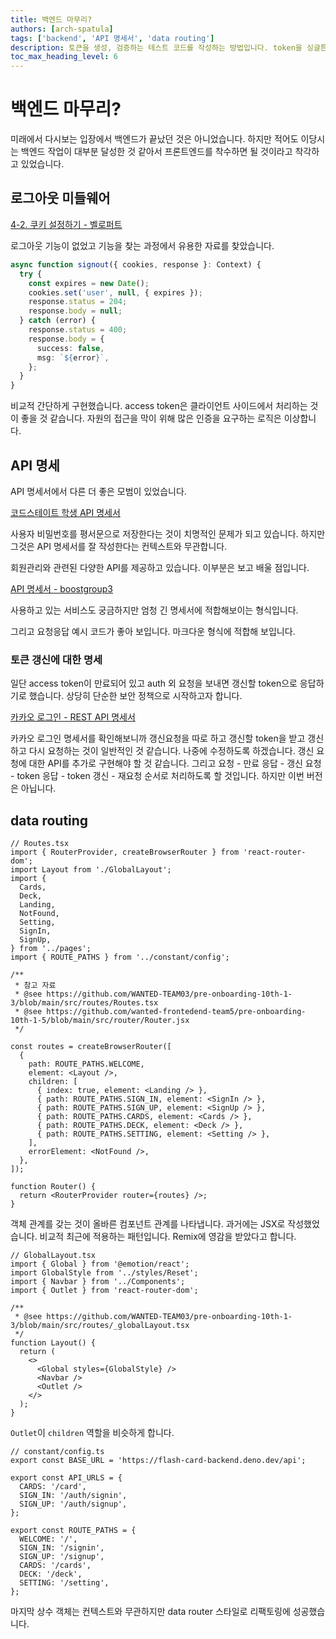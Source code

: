 ```yaml
---
title: 백엔드 마무리?
authors: [arch-spatula]
tags: ['backend', 'API 명세서', 'data routing']
description: 토큰을 생성, 검증하는 테스트 코드를 작성하는 방법입니다. token을 싱글튼으로 제어하는 것은 일반적이지 않은 패턴입니다. 이부분을 리팩토링하고 테스트합니다.
toc_max_heading_level: 6
---
```


# 백엔드 마무리?

미래에서 다시보는 입장에서 백엔드가 끝났던 것은 아니었습니다. 하지만 적어도 이당시는 백엔드 작업이 대부분 달성한 것 같아서 프론트엔드를 착수하면 될 것이라고 착각하고 있었습니다.

<!--truncate-->

## 로그아웃 미들웨어

[4-2. 쿠키 설정하기 - 벨로퍼트](https://backend-intro.vlpt.us/4/02.html)

로그아웃 기능이 없었고 기능을 찾는 과정에서 유용한 자료를 찾았습니다.

```ts
async function signout({ cookies, response }: Context) {
  try {
    const expires = new Date();
    cookies.set('user', null, { expires });
    response.status = 204;
    response.body = null;
  } catch (error) {
    response.status = 400;
    response.body = {
      success: false,
      msg: `${error}`,
    };
  }
}
```

비교적 간단하게 구현했습니다. access token은 클라이언트 사이드에서 처리하는 것이 좋을 것 같습니다. 자원의 접근을 막이 위해 많은 인증을 요구하는 로직은 이상합니다.

## API 명세

API 명세서에서 다른 더 좋은 모범이 있었습니다.

[코드스테이트 학생 API 명세서](https://seb.oopy.io/26660d97-e4e3-4bac-90e0-7ed483f71311)

사용자 비밀번호를 평서문으로 저장한다는 것이 치명적인 문제가 되고 있습니다. 하지만 그것은 API 명세서를 잘 작성한다는 컨텍스트와 무관합니다.

회원관리와 관련된 다양한 API를 제공하고 있습니다. 이부분은 보고 배울 점입니다.

[API 명세서 - boostgroup3](https://hackmd.io/@boostgroup3/S152Qkn_P)

사용하고 있는 서비스도 궁금하지만 엄청 긴 명세서에 적합해보이는 형식입니다.

그리고 요청응답 예시 코드가 좋아 보입니다. 마크다운 형식에 적합해 보입니다.

### 토큰 갱신에 대한 명세

일단 access token이 만료되어 있고 auth 외 요청을 보내면 갱신할 token으로 응답하기로 했습니다. 상당히 단순한 보안 정책으로 시작하고자 합니다.

[카카오 로그인 - REST API 명세서](https://developers.kakao.com/docs/latest/ko/kakaologin/rest-api#refresh-token)

카카오 로그인 명세서를 확인해보니까 갱신요청을 따로 하고 갱신할 token을 받고 갱신하고 다시 요청하는 것이 일반적인 것 같습니다. 나중에 수정하도록 하겠습니다. 갱신 요청에 대한 API를 추가로 구현해야 할 것 같습니다. 그리고 요청 - 만료 응답 - 갱신 요청 - token 응답 - token 갱신 - 재요청 순서로 처리하도록 할 것입니다. 하지만 이번 버전은 아닙니다.

## data routing

```tsx
// Routes.tsx
import { RouterProvider, createBrowserRouter } from 'react-router-dom';
import Layout from './GlobalLayout';
import {
  Cards,
  Deck,
  Landing,
  NotFound,
  Setting,
  SignIn,
  SignUp,
} from '../pages';
import { ROUTE_PATHS } from '../constant/config';

/**
 * 참고 자료
 * @see https://github.com/WANTED-TEAM03/pre-onboarding-10th-1-3/blob/main/src/routes/Routes.tsx
 * @see https://github.com/wanted-frontedend-team5/pre-onboarding-10th-1-5/blob/main/src/router/Router.jsx
 */

const routes = createBrowserRouter([
  {
    path: ROUTE_PATHS.WELCOME,
    element: <Layout />,
    children: [
      { index: true, element: <Landing /> },
      { path: ROUTE_PATHS.SIGN_IN, element: <SignIn /> },
      { path: ROUTE_PATHS.SIGN_UP, element: <SignUp /> },
      { path: ROUTE_PATHS.CARDS, element: <Cards /> },
      { path: ROUTE_PATHS.DECK, element: <Deck /> },
      { path: ROUTE_PATHS.SETTING, element: <Setting /> },
    ],
    errorElement: <NotFound />,
  },
]);

function Router() {
  return <RouterProvider router={routes} />;
}
```

객체 관계를 갖는 것이 올바른 컴포넌트 관계를 나타냅니다. 과거에는 JSX로 작성했었습니다. 비교적 최근에 적용하는 패턴입니다. Remix에 영감을 받았다고 합니다.

```tsx
// GlobalLayout.tsx
import { Global } from '@emotion/react';
import GlobalStyle from '../styles/Reset';
import { Navbar } from '../Components';
import { Outlet } from 'react-router-dom';

/**
 * @see https://github.com/WANTED-TEAM03/pre-onboarding-10th-1-3/blob/main/src/routes/_globalLayout.tsx
 */
function Layout() {
  return (
    <>
      <Global styles={GlobalStyle} />
      <Navbar />
      <Outlet />
    </>
  );
}
```

`Outlet`이 `children` 역할을 비슷하게 합니다.

```tsx
// constant/config.ts
export const BASE_URL = 'https://flash-card-backend.deno.dev/api';

export const API_URLS = {
  CARDS: '/card',
  SIGN_IN: '/auth/signin',
  SIGN_UP: '/auth/signup',
};

export const ROUTE_PATHS = {
  WELCOME: '/',
  SIGN_IN: '/signin',
  SIGN_UP: '/signup',
  CARDS: '/cards',
  DECK: '/deck',
  SETTING: '/setting',
};
```

마지막 상수 객체는 컨텍스트와 무관하지만 data router 스타일로 리팩토링에 성공했습니다.
